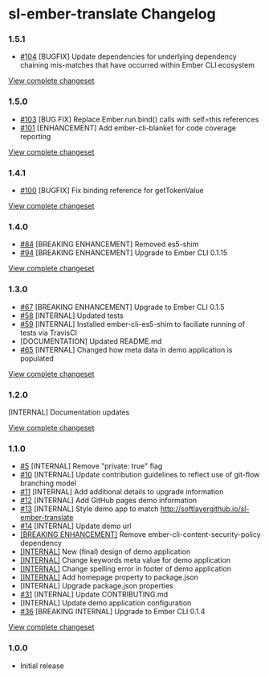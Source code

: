 # sl-ember-translate Changelog

### 1.5.1

* [#104](https://github.com/softlayer/sl-ember-translate/pull/104) [BUGFIX] Update dependencies for underlying dependency chaining mis-matches that have occurred within Ember CLI ecosystem

[View complete changeset](https://github.com/softlayer/sl-ember-translate/compare/v1.5.0...v1.5.1)

### 1.5.0

* [#103](https://github.com/softlayer/sl-ember-translate/pull/103) [BUG FIX] Replace Ember.run.bind() calls with self=this references
* [#101](https://github.com/softlayer/sl-ember-translate/pull/101) [ENHANCEMENT] Add ember-cli-blanket for code coverage reporting

[View complete changeset](https://github.com/softlayer/sl-ember-translate/compare/v1.4.1...v1.5.0)

### 1.4.1

* [#100](https://github.com/softlayer/sl-ember-translate/pull/100) [BUGFIX] Fix binding reference for getTokenValue

[View complete changeset](https://github.com/softlayer/sl-ember-translate/compare/v1.4.0...v1.4.1)

### 1.4.0

* [#84](https://github.com/softlayer/sl-ember-translate/pull/88) [BREAKING ENHANCEMENT] Removed es5-shim
* [#94](https://github.com/softlayer/sl-ember-translate/pull/94) [BREAKING ENHANCEMENT] Upgrade to Ember CLI 0.1.15

[View complete changeset](https://github.com/softlayer/sl-ember-translate/compare/v1.3.0...v1.4.0)

### 1.3.0

* [#67](https://github.com/softlayer/sl-ember-translate/pull/67) [BREAKING ENHANCEMENT] Upgrade to Ember CLI 0.1.5
* [#58](https://github.com/softlayer/sl-ember-translate/pull/58) [INTERNAL] Updated tests
* [#59](https://github.com/softlayer/sl-ember-translate/pull/59) [INTERNAL] Installed ember-cli-es5-shim to faciliate running of tests via TravisCI
* [DOCUMENTATION] Updated README.md
* [#65](https://github.com/softlayer/sl-ember-translate/pull/65) [INTERNAL] Changed how meta data in demo application is populated

[View complete changeset](https://github.com/softlayer/sl-ember-translate/compare/v1.2.0...v1.3.0)

### 1.2.0

[INTERNAL] Documentation updates

[View complete changeset](https://github.com/softlayer/sl-ember-translate/compare/v1.1.0...v1.2.0)

### 1.1.0

* [#5](https://github.com/softlayer/sl-ember-translate/pull/5) [INTERNAL] Remove "private: true" flag
* [#10](https://github.com/softlayer/sl-ember-translate/pull/10) [INTERNAL] Update contribution guidelines to reflect use of git-flow branching model
* [#11](https://github.com/softlayer/sl-ember-translate/pull/11) [INTERNAL] Add additional details to upgrade information
* [#12](https://github.com/softlayer/sl-ember-translate/pull/12) [INTERNAL] Add GitHub pages demo information
* [#13](https://github.com/softlayer/sl-ember-translate/pull/13) [INTERNAL] Style demo app to match http://softlayergithub.io/sl-ember-translate
* [#14](https://github.com/softlayer/sl-ember-translate/pull/14) [INTERNAL] Update demo url
* [[BREAKING ENHANCEMENT]](https://github.com/softlayer/sl-ember-translate/commit/7f51cb2def71e781ba369330f957f924974abeb0) Remove ember-cli-content-security-policy dependency
* [[INTERNAL]](https://github.com/softlayer/sl-ember-translate/commit/23cb54f75466ae92b34cf5a9b3e164e99b50d07e) New (final) design of demo application
* [[INTERNAL]](https://github.com/softlayer/sl-ember-translate/commit/07333503cbae49acaf3bf0039a2c66f4785faa99) Change keywords meta value for demo application
* [[INTERNAL]](https://github.com/softlayer/sl-ember-translate/commit/b466ead9b8143b68bcb8475d3f6c15f8e86a24ed) Change spelling error in footer of demo application
* [[INTERNAL]](https://github.com/softlayer/sl-ember-translate/commit/a75853a5dc2e2ce577c6535384832516f16de4d3) Add homepage property to package.json
* [INTERNAL] Upgrade package.json properties
* [#31](https://github.com/softlayer/sl-ember-translate/pull/31) [INTERNAL] Update CONTRIBUTING.md
* [INTERNAL] Update demo application configuration
* [#36](https://github.com/softlayer/sl-ember-translate/pull/36) [BREAKING INTERNAL] Upgrade to Ember CLI 0.1.4

[View complete changeset](https://github.com/softlayer/sl-ember-translate/compare/v1.0.0...v1.1.0)

### 1.0.0

* Initial release